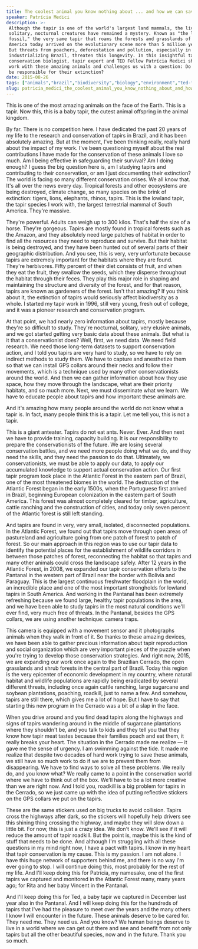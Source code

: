 ```yaml
---
title: The coolest animal you know nothing about ... and how we can save it
speaker: Patrícia Medici
description: >-
 Although the tapir is one of the world's largest land mammals, the lives of these
 solitary, nocturnal creatures have remained a mystery. Known as "the living
 fossil," the very same tapir that roams the forests and grasslands of South
 America today arrived on the evolutionary scene more than 5 million years ago.
 But threats from poachers, deforestation and pollution, especially in quickly
 industrializing Brazil, threaten this longevity. In this insightful talk,
 conservation biologist, tapir expert and TED Fellow Patrícia Medici shares her
 work with these amazing animals and challenges us with a question: Do we want to
 be responsible for their extinction?
date: 2015-08-26
tags: ["animals","brazil","biodiversity","biology","environment","ted-fellows"]
slug: patricia_medici_the_coolest_animal_you_know_nothing_about_and_how_we_can_save_it
---
```


This is one of the most amazing animals on the face of the Earth. This is a tapir. Now
this, this is a baby tapir, the cutest animal offspring in the animal kingdom.

By far. There is no competition here. I have dedicated the past 20 years of my life to the
research and conservation of tapirs in Brazil, and it has been absolutely amazing. But at
the moment, I've been thinking really, really hard about the impact of my work. I've been
questioning myself about the real contributions I have made for the conservation of these
animals I love so much. Am I being effective in safeguarding their survival? Am I doing
enough? I guess the big question here is, am I studying tapirs and contributing to their
conservation, or am I just documenting their extinction? The world is facing so many
different conservation crises. We all know that. It's all over the news every day.
Tropical forests and other ecosystems are being destroyed, climate change, so many species
on the brink of extinction: tigers, lions, elephants, rhinos, tapirs. This is the lowland
tapir, the tapir species I work with, the largest terrestrial mammal of South America.
They're massive.

They're powerful. Adults can weigh up to 300 kilos. That's half the size of a horse.
They're gorgeous. Tapirs are mostly found in tropical forests such as the Amazon, and they
absolutely need large patches of habitat in order to find all the resources they need to
reproduce and survive. But their habitat is being destroyed, and they have been hunted out
of several parts of their geographic distribution. And you see, this is very, very
unfortunate because tapirs are extremely important for the habitats where they are found.
They're herbivores. Fifty percent of their diet consists of fruit, and when they eat the
fruit, they swallow the seeds, which they disperse throughout the habitat through their
feces. They play this major role in shaping and maintaining the structure and diversity of
the forest, and for that reason, tapirs are known as gardeners of the forest. Isn't that
amazing? If you think about it, the extinction of tapirs would seriously affect
biodiversity as a whole. I started my tapir work in 1996, still very young, fresh out of
college, and it was a pioneer research and conservation program.

At that point, we had nearly zero information about tapirs, mostly because they're so
difficult to study. They're nocturnal, solitary, very elusive animals, and we got started
getting very basic data about these animals. But what is it that a conservationist does?
Well, first, we need data. We need field research. We need those long-term datasets to
support conservation action, and I told you tapirs are very hard to study, so we have to
rely on indirect methods to study them. We have to capture and anesthetize them so that we
can install GPS collars around their necks and follow their movements, which is a
technique used by many other conservationists around the world. And then we can gather
information about how they use space, how they move through the landscape, what are their
priority habitats, and so much more. Next, we must disseminate what we learn. We have to
educate people about tapirs and how important these animals are.

And it's amazing how many people around the world do not know what a tapir is. In fact,
many people think this is a tapir. Let me tell you, this is not a tapir.

This is a giant anteater. Tapirs do not eat ants. Never. Ever. And then next we have to
provide training, capacity building. It is our responsibility to prepare the
conservationists of the future. We are losing several conservation battles, and we need
more people doing what we do, and they need the skills, and they need the passion to do
that. Ultimately, we conservationists, we must be able to apply our data, to apply our
accumulated knowledge to support actual conservation action. Our first tapir program took
place in the Atlantic Forest in the eastern part of Brazil, one of the most threatened
biomes in the world. The destruction of the Atlantic Forest began in the early 1500s, when
the Portuguese first arrived in Brazil, beginning European colonization in the eastern
part of South America. This forest was almost completely cleared for timber, agriculture,
cattle ranching and the construction of cities, and today only seven percent of the
Atlantic forest is still left standing.

And tapirs are found in very, very small, isolated, disconnected populations. In the
Atlantic Forest, we found out that tapirs move through open areas of pastureland and
agriculture going from one patch of forest to patch of forest. So our main approach in
this region was to use our tapir data to identify the potential places for the
establishment of wildlife corridors in between those patches of forest, reconnecting the
habitat so that tapirs and many other animals could cross the landscape safely. After 12
years in the Atlantic Forest, in 2008, we expanded our tapir conservation efforts to the
Pantanal in the western part of Brazil near the border with Bolivia and Paraguay. This is
the largest continuous freshwater floodplain in the world, an incredible place and one of
the most important strongholds for lowland tapirs in South America. And working in the
Pantanal has been extremely refreshing because we found large, healthy tapir populations
in the area, and we have been able to study tapirs in the most natural conditions we'll
ever find, very much free of threats. In the Pantanal, besides the GPS collars, we are
using another technique: camera traps.

This camera is equipped with a movement sensor and it photographs animals when they walk
in front of it. So thanks to these amazing devices, we have been able to gather precious
information about tapir reproduction and social organization which are very important
pieces of the puzzle when you're trying to develop those conservation strategies. And right
now, 2015, we are expanding our work once again to the Brazilian Cerrado, the open
grasslands and shrub forests in the central part of Brazil. Today this region is the very
epicenter of economic development in my country, where natural habitat and wildlife
populations are rapidly being eradicated by several different threats, including once
again cattle ranching, large sugarcane and soybean plantations, poaching, roadkill, just
to name a few. And somehow, tapirs are still there, which gives me a lot of hope. But I
have to say that starting this new program in the Cerrado was a bit of a slap in the
face.

When you drive around and you find dead tapirs along the highways and signs of tapirs
wandering around in the middle of sugarcane plantations where they shouldn't be, and you
talk to kids and they tell you that they know how tapir meat tastes because their families
poach and eat them, it really breaks your heart. The situation in the Cerrado made me
realize — it gave me the sense of urgency. I am swimming against the tide. It made me
realize that despite two decades of hard work trying to save these animals, we still have
so much work to do if we are to prevent them from disappearing. We have to find ways to
solve all these problems. We really do, and you know what? We really came to a point in
the conservation world where we have to think out of the box. We'll have to be a lot more
creative than we are right now. And I told you, roadkill is a big problem for tapirs in
the Cerrado, so we just came up with the idea of putting reflective stickers on the GPS
collars we put on the tapirs.

These are the same stickers used on big trucks to avoid collision. Tapirs cross the
highways after dark, so the stickers will hopefully help drivers see this shining thing
crossing the highway, and maybe they will slow down a little bit. For now, this is just a
crazy idea. We don't know. We'll see if it will reduce the amount of tapir roadkill. But
the point is, maybe this is the kind of stuff that needs to be done. And although I'm
struggling with all these questions in my mind right now, I have a pact with tapirs. I
know in my heart that tapir conservation is my cause. This is my passion. I am not alone.
I have this huge network of supporters behind me, and there is no way I'm ever going to
stop. I will continue doing this, most probably for the rest of my life. And I'll keep
doing this for Patrícia, my namesake, one of the first tapirs we captured and monitored in
the Atlantic Forest many, many years ago; for Rita and her baby Vincent in the
Pantanal.

And I'll keep doing this for Ted, a baby tapir we captured in December last year also in
the Pantanal. And I will keep doing this for the hundreds of tapirs that I've had the
pleasure to meet over the years and the many others I know I will encounter in the future.
These animals deserve to be cared for. They need me. They need us. And you know? We human
beings deserve to live in a world where we can get out there and see and benefit from not
only tapirs but all the other beautiful species, now and in the future. Thank you so
much.

<!--
ad_duration=3.33
comment_count=70
event="TED Fellows 2015"
external_start_time=0
has_talk_citation=0
intro_duration=11.82
is_subtitle_required="False"
is_talk_featured="True"
language="en"
language_swap="False"
native_language="en"
number_of_related_talks=6
number_of_speakers=1
number_of_subtitled_videos=28
number_of_tags=6
number_of_talk_download_languages=29
number_of_talk_more_resources=1
number_of_talk_recommendations=0
number_of_talks_take_actions=0
post_ad_duration=0.83
published_timestamp="2015-11-04 17:11:39"
recording_date="2015-08-26"
speaker_description="Wildlife conservationist"
speaker_is_published=1
speaker_name="Patrícia Medici"
talk_name="The coolest animal you know nothing about ... and how we can save it"
talks_tags=["animals","brazil","biodiversity","biology","environment","ted-fellows"]
talks_take_action=[]
url_audio="https://download.ted.com/talks/PatriciaMedici_2015F.mp3?apikey=acme-roadrunner"
url_photo_speaker="https://pe.tedcdn.com/images/ted/f4fa30fb9fc52a1ee37cd2f28ce3b55c034fe1c9_254x191.jpg"
url_photo_talk="https://s3.amazonaws.com/talkstar-photos/uploads/9cf67f60-3ce4-4bc6-8340-fb6433056526/PatriciaMedici_2015F-embed.jpg"
url_webpage="https://www.ted.com/talks/patricia_medici_the_coolest_animal_you_know_nothing_about_and_how_we_can_save_it"
video_type_name="TED Stage Talk"
-->